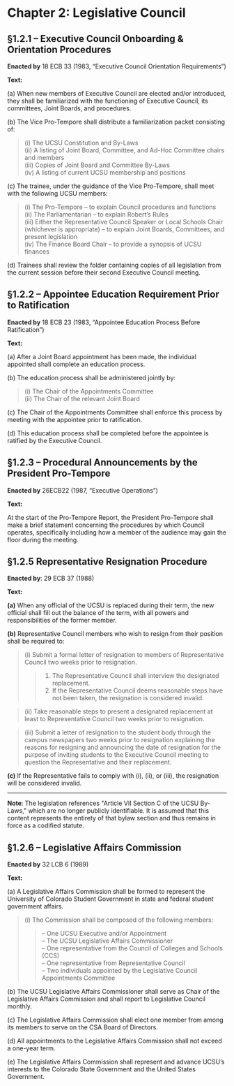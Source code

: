 # Chapter 2: Legislative Council

## §1.2.1 – Executive Council Onboarding & Orientation Procedures

**Enacted by** 18 ECB 33 (1983, “Executive Council Orientation Requirements”)

**Text:**

(a) When new members of Executive Council are elected and/or introduced, they shall be familiarized with the functioning of Executive Council, its committees, Joint Boards, and procedures.

(b) The Vice Pro-Tempore shall distribute a familiarization packet consisting of:
   > (i) The UCSU Constitution and By-Laws  
   > (ii) A listing of Joint Board, Committee, and Ad-Hoc Committee chairs and members  
   > (iii) Copies of Joint Board and Committee By-Laws  
   > (iv) A listing of current UCSU membership and positions

(c) The trainee, under the guidance of the Vice Pro-Tempore, shall meet with the following UCSU members:  
   > (i) The Pro-Tempore – to explain Council procedures and functions  
   > (ii) The Parliamentarian – to explain Robert’s Rules  
   > (iii) Either the Representative Council Speaker or Local Schools Chair (whichever is appropriate) – to explain Joint Boards, Committees, and present legislation  
   > (iv) The Finance Board Chair – to provide a synopsis of UCSU finances

(d) Trainees shall review the folder containing copies of all legislation from the current session before their second Executive Council meeting.

## §1.2.2 – Appointee Education Requirement Prior to Ratification

**Enacted by** 18 ECB 23 (1983, “Appointee Education Process Before Ratification”)

**Text:**

(a) After a Joint Board appointment has been made, the individual appointed shall complete an education process.

(b) The education process shall be administered jointly by:  
> (i) The Chair of the Appointments Committee  
> (ii) The Chair of the relevant Joint Board

(c) The Chair of the Appointments Committee shall enforce this process by meeting with the appointee prior to ratification.

(d) This education process shall be completed before the appointee is ratified by the Executive Council.

## §1.2.3 – Procedural Announcements by the President Pro-Tempore

**Enacted by** 26ECB22 (1987, “Executive Operations”)

**Text:**

At the start of the Pro-Tempore Report, the President Pro-Tempore shall make a brief statement concerning the procedures by which Council operates, specifically including how a member of the audience may gain the floor during the meeting.


## §1.2.5 Representative Resignation Procedure

**Enacted by**: 29 ECB 37 (1988)  

**Text:**

**(a)** When any official of the UCSU is replaced during their term, the new official shall fill out the balance of the term, with all powers and responsibilities of the former member.

**(b)** Representative Council members who wish to resign from their position shall be required to:

> (i) Submit a formal letter of resignation to members of Representative Council two weeks prior to resignation.
> 
> > 1. The Representative Council shall interview the designated replacement.
> > 2. If the Representative Council deems reasonable steps have not been taken, the resignation is considered invalid.

> (ii) Take reasonable steps to present a designated replacement at least to Representative Council two weeks prior to resignation.

> (iii) Submit a letter of resignation to the student body through the campus newspapers two weeks prior to resignation explaining the reasons for resigning and announcing the date of resignation for the purpose of inviting students to the Executive Council meeting to question the Representative and their replacement.

**(c)** If the Representative fails to comply with (i), (ii), or (iii), the resignation will be considered invalid.

---

**Note**: The legislation references "Article VII Section C of the UCSU By-Laws," which are no longer publicly identifiable. It is assumed that this content represents the entirety of that bylaw section and thus remains in force as a codified statute.

## §1.2.6 – Legislative Affairs Commission

**Enacted by** 32 LCB 6 (1989)

**Text:**

(a) A Legislative Affairs Commission shall be formed to represent the University of Colorado Student Government in state and federal student government affairs.

> (i) The Commission shall be composed of the following members:  
> > – One UCSU Executive and/or Appointment  
> > – The UCSU Legislative Affairs Commissioner  
> > – One representative from the Council of Colleges and Schools (CCS)  
> > – One representative from Representative Council  
> > – Two individuals appointed by the Legislative Council Appointments Committee  

(b) The UCSU Legislative Affairs Commissioner shall serve as Chair of the Legislative Affairs Commission and shall report to Legislative Council monthly.

(c) The Legislative Affairs Commission shall elect one member from among its members to serve on the CSA Board of Directors.

(d) All appointments to the Legislative Affairs Commission shall not exceed a one-year term.

(e) The Legislative Affairs Commission shall represent and advance UCSU’s interests to the Colorado State Government and the United States Government.

